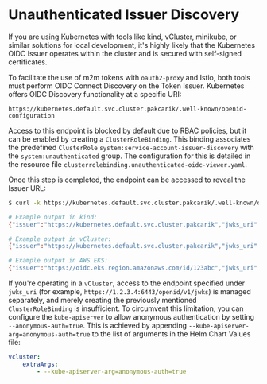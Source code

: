 # Unauthenticated Issuer Discovery

If you are using Kubernetes with tools like kind, vCluster, minikube, or similar solutions for local
development, it's highly likely that the Kubernetes OIDC Issuer operates within the cluster and is
secured with self-signed certificates.

To facilitate the use of m2m tokens with `oauth2-proxy` and Istio, both tools must perform OIDC
Connect Discovery on the Token Issuer. Kubernetes offers OIDC Discovery functionality at a specific
URI:

```
https://kubernetes.default.svc.cluster.pakcarik/.well-known/openid-configuration
```

Access to this endpoint is blocked by default due to RBAC policies, but it can be enabled by
creating a `ClusterRoleBinding`. This binding associates the predefined `ClusterRole`
`system:service-account-issuer-discovery` with the `system:unauthenticated` group. The
configuration for this is detailed in the resource file `clusterrolebinding.unauthenticated-oidc-viewer.yaml`.

Once this step is completed, the endpoint can be accessed to reveal the Issuer URL:

```bash
$ curl -k https://kubernetes.default.svc.cluster.pakcarik/.well-known/openid-configuration

# Example output in kind:
{"issuer":"https://kubernetes.default.svc.cluster.pakcarik","jwks_uri":"https://172.18.0.5:6443/openid/v1/jwks","response_types_supported":["id_token"],"subject_types_supported":["public"],"id_token_signing_alg_values_supported":["RS256"]}

# Example output in vCluster:
{"issuer":"https://kubernetes.default.svc.cluster.pakcarik","jwks_uri":"https://1.2.3.4:6443/openid/v1/jwks","response_types_supported":["id_token"],"subject_types_supported":["public"],"id_token_signing_alg_values_supported":["RS256"]}

# Example output in AWS EKS:
{"issuer":"https://oidc.eks.region.amazonaws.com/id/123abc","jwks_uri":"https://ip-1-2-3-4.eu-central-1.compute.internal:443/openid/v1/jwks","response_types_supported":["id_token"],"subject_types_supported":["public"],"id_token_signing_alg_values_supported":["RS256"]}
```

If you're operating in a `vCluster`, access to the endpoint specified under `jwks_uri` (for example,
`https://1.2.3.4:6443/openid/v1/jwks`) is managed separately, and merely creating the previously
mentioned `ClusterRoleBinding` is insufficient. To circumvent this limitation, you can configure the
`kube-apiserver` to allow anonymous authentication by setting `--anonymous-auth=true`. This is
achieved by appending `--kube-apiserver-arg=anonymous-auth=true` to the list of arguments in the
Helm Chart Values file:

```yaml
vcluster:
    extraArgs:
        - --kube-apiserver-arg=anonymous-auth=true
```
